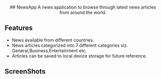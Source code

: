 <p align="center">## NewsApp
A news application to browse through latest news articles from around the world.
</p>
 

## Features
* News  available from different countries.
* News articles categorized into 7 different categories viz. General,Business,Entertainment etc.
* Articles can be saved to local device storage for future reference.

## ScreenShots
